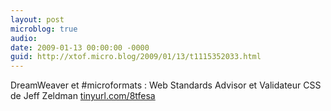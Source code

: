 ```yaml
---
layout: post
microblog: true
audio: 
date: 2009-01-13 00:00:00 -0000
guid: http://xtof.micro.blog/2009/01/13/t1115352033.html
---
```

DreamWeaver et #microformats : Web Standards Advisor et Validateur CSS de Jeff Zeldman [tinyurl.com/8tfesa](http://tinyurl.com/8tfesa)
